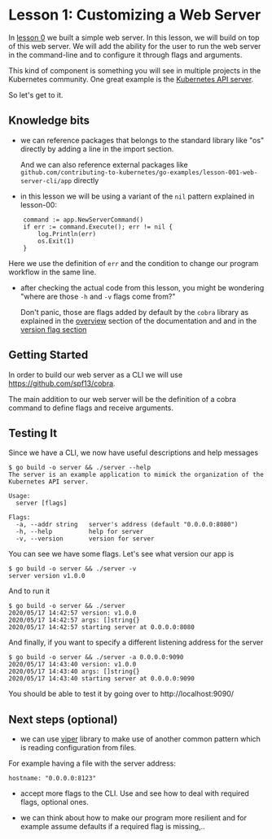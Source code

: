# Lesson 1: Customizing a Web Server

In [lesson 0](../lesson-000-web-server/) we built a simple web server.
In this lesson, we will build on top of this web server.
We will add the ability for the user to run the web server in the command-line
and to configure it through flags and arguments.

This kind of component is something you will see in multiple projects in the Kubernetes community.
One great example is the
[Kubernetes API server](https://github.com/kubernetes/kubernetes/tree/master/cmd/kube-apiserver).

So let's get to it.

## Knowledge bits

- we can reference packages that belongs to the standard library like "os" directly by adding a line in the import section.

  And we can also reference external packages like `github.com/contributing-to-kubernetes/go-examples/lesson-001-web-server-cli/app` directly

- in this lesson we will be using a variant of the `nil` pattern explained in lesson-00:

```
	command := app.NewServerCommand()
	if err := command.Execute(); err != nil {
		log.Println(err)
		os.Exit(1)
	}
```

  Here we use the definition of `err` and the condition to change our program workflow in the same line.

- after checking the actual code from this lesson, you might be wondering "where are those `-h` and `-v` flags come from?"

  Don't panic, those are flags added by default by the `cobra` library as explained in the [overview](https://github.com/spf13/cobra#overview) section of the documentation and and in the [version flag section](https://github.com/spf13/cobra#version-flag)

## Getting Started
In order to build our web server as a CLI we will use
https://github.com/spf13/cobra.

The main addition to our web server will be the definition of a cobra command to define flags and receive arguments.

## Testing It

Since we have a CLI, we now have useful descriptions and help messages
```
$ go build -o server && ./server --help
The server is an example application to mimick the organization of the
Kubernetes API server.

Usage:
  server [flags]

Flags:
  -a, --addr string   server's address (default "0.0.0.0:8080")
  -h, --help          help for server
  -v, --version       version for server
```

You can see we have some flags.
Let's see what version our app is
```
$ go build -o server && ./server -v
server version v1.0.0
```

And to run it
```
$ go build -o server && ./server
2020/05/17 14:42:57 version: v1.0.0
2020/05/17 14:42:57 args: []string{}
2020/05/17 14:42:57 starting server at 0.0.0.0:8080
```

And finally, if you want to specify a different listening address for the server
```
$ go build -o server && ./server -a 0.0.0.0:9090
2020/05/17 14:43:40 version: v1.0.0
2020/05/17 14:43:40 args: []string{}
2020/05/17 14:43:40 starting server at 0.0.0.0:9090
```

You should be able to test it by going over to http://localhost:9090/

## Next steps (optional)

- we can use [viper](https://github.com/spf13/viper) library to make use of another common pattern which is reading configuration from files.

For example having a file with the server address:

```
hostname: "0.0.0.0:8123"
```

- accept more flags to the CLI. Use and see how to deal with required flags, optional ones.

- we can think about how to make our program more resilient and for example assume defaults if a required flag is missing,..